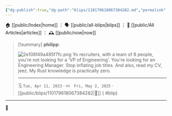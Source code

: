 ```yaml
---
{"dg-publish":true,"dg-path":"blips/110179618067384282.md","permalink":"/blips/110179618067384282/","title":"philipp on mastodon @ 2023-04-11"}
---
```



<div class="transclusion internal-embed is-loaded"><div class="markdown-embed">




🏠 [[public/Index\|home]]  ⋮ 🗣️ [[public/all-blips\|blips]] ⋮  📝 [[public/All Articles\|articles]]  ⋮ 🕰️ [[public/now\|now]]


</div></div>


> [!summary] **philipp**:
>
> ![2e108f49a485f7fc.png](/img/user/attachments/2e108f49a485f7fc.png)
> Yo recruiters,
> with a team of 8 people, you're not looking for a 'VP of Engineering'. You're looking for an Engineering Manager. Stop inflating job titles.
> And also, read my CV, jeez. My Rust knowledge is practically zero.
> - - -
>
> 🗓️ <code>Tue, Apr 11, 2023</code>  · ✏️ <code> Fri, May 2, 2025</code>  · [[public/blips/110179618067384282\|🔗]]
{ #blip}


- - -

 👾
